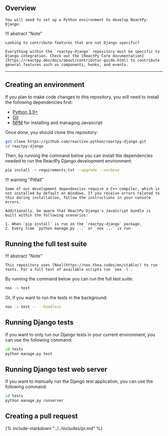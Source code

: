 ## Overview

<p class="intro" markdown>

    You will need to set up a Python environment to develop ReactPy-Django.

</p>

!!! abstract "Note"

    Looking to contribute features that are not Django specific?

    Everything within the `reactpy-django` repository must be specific to Django integration. Check out the [ReactPy Core documentation](https://reactpy.dev/docs/about/contributor-guide.html) to contribute general features such as components, hooks, and events.

---

## Creating an environment

If you plan to make code changes to this repository, you will need to install the following dependencies first:

-   [Python 3.9+](https://www.python.org/downloads/)
-   [Git](https://git-scm.com/downloads)
-   [NPM](https://docs.npmjs.com/try-the-latest-stable-version-of-npm) for installing and managing Javascript

Once done, you should clone this repository:

```bash linenums="0"
git clone https://github.com/reactive-python/reactpy-django.git
cd reactpy-django
```

Then, by running the command below you can install the dependencies needed to run the ReactPy Django development environment.

```bash linenums="0"
pip install -r requirements.txt --upgrade --verbose
```

!!! warning "Pitfall"

    Some of our development dependencies require a C++ compiler, which is not installed by default on Windows. If you receive errors related to this during installation, follow the instructions in your console errors.

    Additionally, be aware that ReactPy Django's JavaScript bundle is built within the following scenarios:

    1. When `pip install` is run on the `reactpy-django` package.
    2. Every time `python manage.py ...` or `nox ...` is run

## Running the full test suite

!!! abstract "Note"

    This repository uses [Nox](https://nox.thea.codes/en/stable/) to run tests. For a full test of available scripts run `nox -l`.

By running the command below you can run the full test suite:

```bash linenums="0"
nox -s test
```

Or, if you want to run the tests in the background:

```bash linenums="0"
nox -s test -- --headless
```

## Running Django tests

If you want to only run our Django tests in your current environment, you can use the following command:

```bash linenums="0"
cd tests
python manage.py test
```

## Running Django test web server

If you want to manually run the Django test application, you can use the following command:

```bash linenums="0"
cd tests
python manage.py runserver
```

## Creating a pull request

{% include-markdown "../../includes/pr.md" %}
